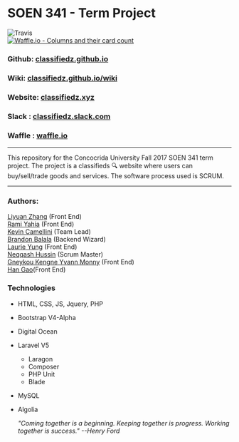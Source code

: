 # SOEN 341 - Term Project  
![Travis](https://travis-ci.org/classifiedz/classifiedz.github.io.svg?branch=master)  
[![Waffle.io - Columns and their card count](https://badge.waffle.io/classifiedz/classifiedz.github.io.svg?columns=Sprint%204,In%20Progress,Review,Done)](http://waffle.io/classifiedz/classifiedz.github.io)  
### Github: [classifiedz.github.io](https://github.com/classifiedz/classifiedz.github.io)
### Wiki: [classifiedz.github.io/wiki](https://github.com/classifiedz/classifiedz.github.io/wiki)
### Website: [classifiedz.xyz](http://classifiedz.xyz)  
### Slack : [classifiedz.slack.com](https://classifiedz.slack.com/)  
### Waffle : [waffle.io](http://waffle.io/classifiedz/classifiedz.github.io)
---  

This repository for the Concocrida University Fall 2017 SOEN 341 term project. The project is a classifieds :mag: website where users can buy/sell/trade goods and services. The software process used is SCRUM.

---  
### Authors:  
[Liyuan Zhang](https://github.com/Swallow666) (Front End)  
[Rami Yahia](https://github.com/rami186) (Front End)  
[Kevin	Camellini](https://github.com/kcamcam) (Team Lead)  
[Brandon Balala](https://github.com/BrandonBalala) (Backend Wizard)  
[Laurie Yung](https://github.com/laurie-y) (Front End)  
[Neqqash Hussin](https://github.com/neqqash) (Scrum Master)  
[Gneykou Kengne	Yvann Monny](https://github.com/monnyy) (Front End)  
[Han Gao](https://github.com/HanGao2333)(Front End)  

### Technologies
- HTML, CSS, JS, Jquery, PHP
- Bootstrap V4-Alpha
- Digital Ocean
- Laravel V5
	- Laragon
	- Composer
	- PHP Unit
	- Blade 
- MySQL
- Algolia

	*"Coming together is a beginning. Keeping together is progress. Working together is success." 
												--Henry Ford*
